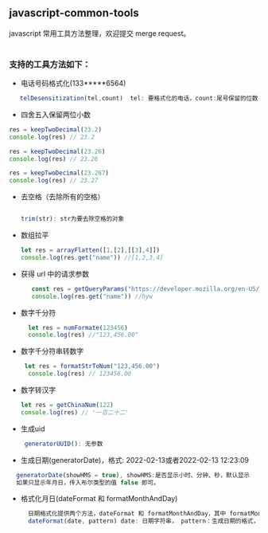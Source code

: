 ##  javascript-common-tools

javascript 常用工具方法整理，欢迎提交 merge request。
<br/>
<br/>

### 支持的工具方法如下：

- 电话号码格式化(133*****6564) 
 ``` javascript
    telDesensitization(tel,count)  tel: 要格式化的电话，count:尾号保留的位数
````

- 四舍五入保留两位小数

```javascript
res = keepTwoDecimal(23.2)
console.log(res) // 23.2

res = keepTwoDecimal(23.26)
console.log(res) // 23.26

res = keepTwoDecimal(23.267)
console.log(res) // 23.27

```
- 去空格（去除所有的空格）
  
  ```javascript

  trim(str): str为要去除空格的对象

  ```
- 数组拉平
  
  ```javascript
  let res = arrayFlatten([1,[2],[[3],4]])
  console.log(res.get("name")) //[1,2,3,4]

  ```
- 获得 url 中的请求参数
  
  ```javascript
     const res = getQueryParams("https://developer.mozilla.org/en-US/docs/Web/API/URL_API?name=hyw&age=25&appId=22222&from=mdn")
     console.log(res.get("name")) //hyw
  ```
- 数字千分符
  ```javascript
    let res = numFormate(123456)
    console.log(res) //"123,456.00"
  ```
- 数字千分符串转数字
  ```javascript
   let res = formatStrToNum("123,456.00")
    console.log(res) // 123456.00
  ``` 
- 数字转汉字
  ```javascript
  let res = getChinaNum(122)
  console.log(res) // '一百二十二'
  ```
- 生成uid
  ```javascript
   generatorUUID(): 无参数
  ```
- 生成日期(generatorDate)，格式: 2022-02-13或者2022-02-13 12:23:09
```javascript
  generatorDate(showHMS = true), showHMS:是否显示小时、分钟、秒，默认显示
  如果只显示年月日，传入布尔类型的值 false 即可。
```

- 格式化月日(dateFormat 和 formatMonthAndDay)  
  ```javascript
    日期格式化提供两个方法，dateFormat 和 formatMonthAndDay，其中 formatMonthAndDay 主要格式化为 12-12 格式，而dateFormat 则可以提供更加灵活的生成方式。formatMonthAndDay(dateStr). dateStr: 字符串格式，  2022-02-13或者2022-02-13 12:23:09
    dateFormat(date, pattern) date: 日期字符串， pattern：生成日期的格式，如 yyyyMMddhhmmss，yyyyMMdd，MM-dd， hh:mm 等
  ```